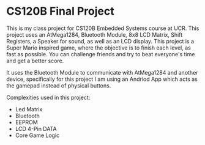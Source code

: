 # CS120B Final Project
This is my class project for CS120B Embedded Systems course at UCR. This project uses an AtMega1284, Bluetooth Module, 8x8 LCD Matrix, Shift Registers, a Speaker for sound, as well as an LCD display. This project is a Super Mario inspired game, where the objective is to finish each level, as fast as possible. You can challenge friends and try to beat everyone's time and get a better score.

It uses the Bluetooth Module to communicate with AtMega1284 and another device, specifically for this project I am using an Andriod App which acts as the gamepad instead of physical buttons.

Complexities used in this project:
* Led Matrix
* Bluetooth
* EEPROM
* LCD 4-Pin DATA
* Core Game Logic
